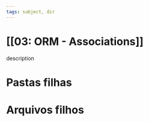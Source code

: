 ```yaml
---
tags: subject, dir
---
```


# [[03: ORM - Associations]]

description

# Pastas filhas



# Arquivos filhos


